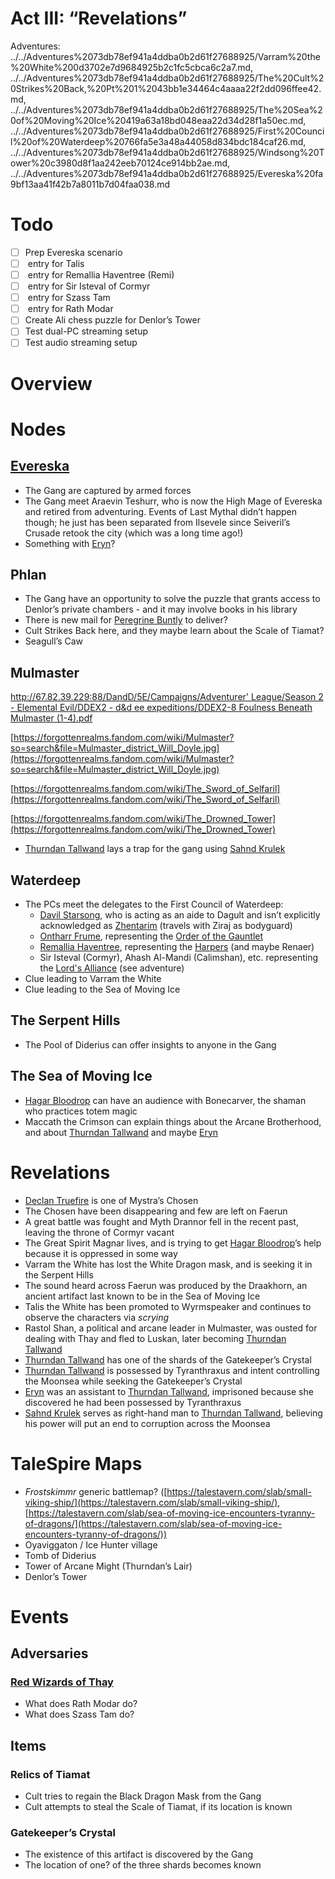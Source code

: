 # Act III: “Revelations”

Adventures: ../../Adventures%2073db78ef941a4ddba0b2d61f27688925/Varram%20the%20White%200d3702e7d9684925b2c1fc5cbca6c2a7.md, ../../Adventures%2073db78ef941a4ddba0b2d61f27688925/The%20Cult%20Strikes%20Back,%20Pt%201%2043bb1e34464c4aaaa22f2dd096ffee42.md, ../../Adventures%2073db78ef941a4ddba0b2d61f27688925/The%20Sea%20of%20Moving%20Ice%20419a63a18bd048eaa22d34d28f1a50ec.md, ../../Adventures%2073db78ef941a4ddba0b2d61f27688925/First%20Council%20of%20Waterdeep%20766fa5e3a48a44058d834bdc184caf26.md, ../../Adventures%2073db78ef941a4ddba0b2d61f27688925/Windsong%20Tower%20c3980d8f1aa242eeb70124ce914bb2ae.md, ../../Adventures%2073db78ef941a4ddba0b2d61f27688925/Evereska%20fa9bf13aa41f42b7a8011b7d04faa038.md

# Todo

- [ ]  Prep Evereska scenario
- [ ]  [](../../Characters.csv) entry for Talis
- [ ]  [](../../Characters.csv) entry for Remallia Haventree (Remi)
- [ ]  [](../../Characters.csv) entry for Sir Isteval of Cormyr
- [ ]  [](../../Characters.csv) entry for Szass Tam
- [ ]  [](../../Characters.csv) entry for Rath Modar
- [ ]  Create Ali chess puzzle for Denlor’s Tower
- [ ]  Test dual-PC streaming setup
- [ ]  Test audio streaming setup

# Overview

# Nodes

## [Evereska](../../Adventures/%F0%9F%8C%84%20Evereska/%21index.md)

- The Gang are captured by armed forces
- The Gang meet Araevin Teshurr, who is now the High Mage of Evereska and retired from adventuring. Events of Last Mythal didn’t happen though; he just has been separated from Ilsevele since Seiveril’s Crusade retook the city (which was a long time ago!)
- Something with [Eryn](../../Characters%20%281%29/Eryn/%21index.md)?

## Phlan

- The Gang have an opportunity to solve the puzzle that grants access to Denlor’s private chambers - and it may involve books in his library
- There is new mail for [Peregrine Buntly](../../Characters%20%281%29/Peregrine%20Buntly/%21index.md) to deliver?
- Cult Strikes Back here, and they maybe learn about the Scale of Tiamat?
- Seagull’s Caw

## Mulmaster

[http://67.82.39.229:88/DandD/5E/Campaigns/Adventurer' League/Season 2 - Elemental Evil/DDEX2 - d&d ee expeditions/DDEX2-8 Foulness Beneath Mulmaster (1-4).pdf](http://67.82.39.229:88/DandD/5E/Campaigns/Adventurer%27%20League/Season%202%20-%20Elemental%20Evil/DDEX2%20-%20d&d%20ee%20expeditions/DDEX2-8%20Foulness%20Beneath%20Mulmaster%20(1-4).pdf)

[https://forgottenrealms.fandom.com/wiki/Mulmaster?so=search&file=Mulmaster_district_Will_Doyle.jpg](https://forgottenrealms.fandom.com/wiki/Mulmaster?so=search&file=Mulmaster_district_Will_Doyle.jpg)

[https://forgottenrealms.fandom.com/wiki/The_Sword_of_Selfaril](https://forgottenrealms.fandom.com/wiki/The_Sword_of_Selfaril)

[https://forgottenrealms.fandom.com/wiki/The_Drowned_Tower](https://forgottenrealms.fandom.com/wiki/The_Drowned_Tower)

- [Thurndan Tallwand](../../Characters%20%281%29/Thurndan%20Tallwand/%21index.md) lays a trap for the gang using [Sahnd Krulek](../../Characters%20%281%29/Sahnd%20Krulek/%21index.md)

## Waterdeep

- The PCs meet the delegates to the First Council of Waterdeep:
    - [Davil Starsong](../../Characters%20%281%29/Davil%20Starsong/%21index.md), who is acting as an aide to Dagult and isn’t explicitly acknowledged as [Zhentarim](../../Factions/Zhentarim.md) (travels with Ziraj as bodyguard)
    - [Ontharr Frume](../../Characters%20%281%29/Ontharr%20Frume.md), representing the [Order of the Gauntlet](../../Factions/Order%20of%20the%20Gauntlet.md)
    - [Remallia Haventree](../../Characters%20%281%29/Remallia%20Haventree/%21index.md), representing the [Harpers](../../Factions/Harpers.md) (and maybe Renaer)
    - Sir Isteval (Cormyr), Ahash Al-Mandi (Calimshan), etc. representing the [Lord's Alliance](../../Factions/Lord%27s%20Alliance.md) (see adventure)
- Clue leading to Varram the White
- Clue leading to the Sea of Moving Ice

## The Serpent Hills

- The Pool of Diderius can offer insights to anyone in the Gang

## The Sea of Moving Ice

- [Hagar Bloodrop](../../Characters%20%281%29/Hagar%20Bloodrop/%21index.md) can have an audience with Bonecarver, the shaman who practices totem magic
- Maccath the Crimson can explain things about the Arcane Brotherhood, and about [Thurndan Tallwand](../../Characters%20%281%29/Thurndan%20Tallwand/%21index.md) and maybe [Eryn](../../Characters%20%281%29/Eryn/%21index.md)

# Revelations

- [Declan Truefire](../../Characters%20%281%29/Declan%20Truefire/%21index.md) is one of Mystra’s Chosen
- The Chosen have been disappearing and few are left on Faerun
- A great battle was fought and Myth Drannor fell in the recent past, leaving the throne of Cormyr vacant
- The Great Spirit Magnar lives, and is trying to get [Hagar Bloodrop](../../Characters%20%281%29/Hagar%20Bloodrop/%21index.md)’s help because it is oppressed in some way
- Varram the White has lost the White Dragon mask, and is seeking it in the Serpent Hills
- The sound heard across Faerun was produced by the Draakhorn, an ancient artifact last known to be in the Sea of Moving Ice
- Talis the White has been promoted to Wyrmspeaker and continues to observe the characters via *scrying*
- Rastol Shan, a political and arcane leader in Mulmaster, was ousted for dealing with Thay and fled to Luskan, later becoming [Thurndan Tallwand](../../Characters%20%281%29/Thurndan%20Tallwand/%21index.md)
- [Thurndan Tallwand](../../Characters%20%281%29/Thurndan%20Tallwand/%21index.md) has one of the shards of the Gatekeeper’s Crystal
- [Thurndan Tallwand](../../Characters%20%281%29/Thurndan%20Tallwand/%21index.md) is possessed by Tyranthraxus and intent controlling the Moonsea while seeking the Gatekeeper’s Crystal
- [Eryn](../../Characters%20%281%29/Eryn/%21index.md) was an assistant to [Thurndan Tallwand](../../Characters%20%281%29/Thurndan%20Tallwand/%21index.md), imprisoned because she discovered he had been possessed by Tyranthraxus
- [Sahnd Krulek](../../Characters%20%281%29/Sahnd%20Krulek/%21index.md) serves as right-hand man to [Thurndan Tallwand](../../Characters%20%281%29/Thurndan%20Tallwand/%21index.md), believing his power will put an end to corruption across the Moonsea

# TaleSpire Maps

- *Frostskimmr* generic battlemap? ([https://talestavern.com/slab/small-viking-ship/](https://talestavern.com/slab/small-viking-ship/), [https://talestavern.com/slab/sea-of-moving-ice-encounters-tyranny-of-dragons/](https://talestavern.com/slab/sea-of-moving-ice-encounters-tyranny-of-dragons/))
- Oyaviggaton / Ice Hunter village
- Tomb of Diderius
- Tower of Arcane Might (Thurndan’s Lair)
- Denlor’s Tower

# Events

## Adversaries

### [Red Wizards of Thay](../../Factions/Red%20Wizards%20of%20Thay.md)

- What does Rath Modar do?
- What does Szass Tam do?

## Items

### Relics of Tiamat

- Cult tries to regain the Black Dragon Mask from the Gang
- Cult attempts to steal the Scale of Tiamat, if its location is known

### Gatekeeper’s Crystal

- The existence of this artifact is discovered by the Gang
- The location of one? of the three shards becomes known